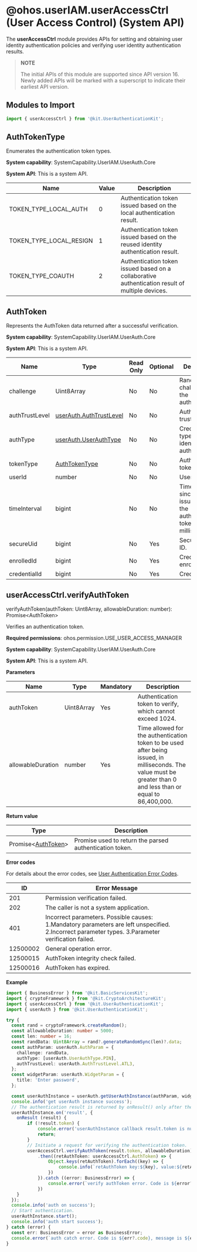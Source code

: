 # @ohos.userIAM.userAccessCtrl (User Access Control) (System API)

The **userAccessCtrl** module provides APIs for setting and obtaining user identity authentication policies and verifying user identity authentication results.

> **NOTE**
>
> The initial APIs of this module are supported since API version 16. Newly added APIs will be marked with a superscript to indicate their earliest API version.

## Modules to Import

```ts
import { userAccessCtrl } from '@kit.UserAuthenticationKit';
```

## AuthTokenType

Enumerates the authentication token types.

**System capability**: SystemCapability.UserIAM.UserAuth.Core

**System API**: This is a system API.

| Name                     | Value  | Description      |
| ------------------------ | ---- | ---------- |
| TOKEN_TYPE_LOCAL_AUTH    | 0    | Authentication token issued based on the local authentication result.|
| TOKEN_TYPE_LOCAL_RESIGN  | 1    | Authentication token issued based on the reused identity authentication result.|
| TOKEN_TYPE_COAUTH        | 2    | Authentication token issued based on a collaborative authentication result of multiple devices.|

## AuthToken

Represents the AuthToken data returned after a successful verification.

**System capability**: SystemCapability.UserIAM.UserAuth.Core

**System API**: This is a system API.

| Name          | Type                              | Read Only| Optional| Description                                      |
| -------------- | ---------------------------------- | ----- | ----- |------------------------------------------------------------ |
| challenge | Uint8Array | No| No|Random challenge for the authentication.|
| authTrustLevel | [userAuth.AuthTrustLevel](js-apis-useriam-userauth.md#authtrustlevel8) | No| No|Authentication trust level.|
| authType | [userAuth.UserAuthType](js-apis-useriam-userauth.md#userauthtype8) | No| No |Credential type for the identity authentication.|
| tokenType | [AuthTokenType](#authtokentype) | No| No|Authentication token type.|
| userId | number | No| No |User ID.|
| timeInterval | bigint | No | No |Time elapsed since the issuance of the authentication token, in milliseconds.|
| secureUid | bigint    | No | Yes |Secure user ID.|
| enrolledId | bigint   | No | Yes |Credential enrollment ID.|
| credentialId | bigint | No | Yes |Credential ID.|


## userAccessCtrl.verifyAuthToken

verifyAuthToken(authToken: Uint8Array, allowableDuration: number): Promise\<AuthToken>

Verifies an authentication token.

**Required permissions**: ohos.permission.USE_USER_ACCESS_MANAGER

**System capability**: SystemCapability.UserIAM.UserAuth.Core

**System API**: This is a system API.

**Parameters**

| Name    | Type                       | Mandatory| Description      |
| ---------- | --------------------------- | ---- | ---------- |
| authToken | Uint8Array | Yes  | Authentication token to verify, which cannot exceed 1024.|
| allowableDuration  | number  | Yes  | Time allowed for the authentication token to be used after being issued, in milliseconds. The value must be greater than 0 and less than or equal to 86,400,000.|

**Return value**

| Type                                     | Description        |
| ----------------------------------------- | ------------ |
| Promise\<[AuthToken](#authtoken)> | Promise used to return the parsed authentication token.|

**Error codes**

For details about the error codes, see [User Authentication Error Codes](errorcode-useriam.md).

| ID| Error Message                               |
| -------- | --------------------------------------- |
| 201      | Permission verification failed.         |
| 202      | The caller is not a system application. |
| 401      | Incorrect parameters. Possible causes: 1.Mandatory parameters are left unspecified. 2.Incorrect parameter types. 3.Parameter verification failed.    |
| 12500002 | General operation error.                |
| 12500015 | AuthToken integrity check failed.     |
| 12500016 | AuthToken has expired.                |

**Example**

```ts
import { BusinessError } from '@kit.BasicServicesKit';
import { cryptoFramework } from '@kit.CryptoArchitectureKit';
import { userAccessCtrl } from '@kit.UserAuthenticationKit';
import { userAuth } from '@kit.UserAuthenticationKit';

try {
  const rand = cryptoFramework.createRandom();
  const allowableDuration: number = 5000;
  const len: number = 16;
  const randData: Uint8Array = rand?.generateRandomSync(len)?.data;
  const authParam: userAuth.AuthParam = {
    challenge: randData,
    authType: [userAuth.UserAuthType.PIN],
    authTrustLevel: userAuth.AuthTrustLevel.ATL3,
  };
  const widgetParam: userAuth.WidgetParam = {
    title: 'Enter password',
  };

  const userAuthInstance = userAuth.getUserAuthInstance(authParam, widgetParam);
  console.info('get userAuth instance success');
  // The authentication result is returned by onResult() only after the authentication is started by start() of UserAuthInstance.
  userAuthInstance.on('result', {
    onResult (result) {
        if (!result.token) {
            console.error('userAuthInstance callback result.token is null');
            return;
        }
        // Initiate a request for verifying the authentication token.
        userAccessCtrl.verifyAuthToken(result.token, allowableDuration)
            .then((retAuthToken: userAccessCtrl.AuthToken) => {
                Object.keys(retAuthToken).forEach((key) => {
                    console.info(`retAuthToken key:${key}, value:${retAuthToken[key]}`);
                })
            }).catch ((error: BusinessError) => {
                console.error(`verify authToken error. Code is ${error?.code}, message is ${error?.message}`);
            })
    }
  });
  console.info('auth on success');
  // Start authentication.
  userAuthInstance.start();
  console.info('auth start success');
} catch (error) {
  const err: BusinessError = error as BusinessError;
  console.error(`auth catch error. Code is ${err?.code}, message is ${err?.message}`);
}
```
